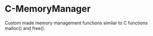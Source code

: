 # C-MemoryManager
Custom made memory management functions similar to C functions malloc() and free().
